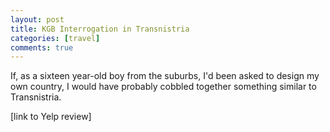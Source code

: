 ```yaml
---
layout: post
title: KGB Interrogation in Transnistria
categories: [travel]
comments: true
---
```



If, as a sixteen year-old boy from the suburbs, I'd been asked to design my own country, I would have probably cobbled together something similar to Transnistria.


[link to Yelp review]

<!--more-->